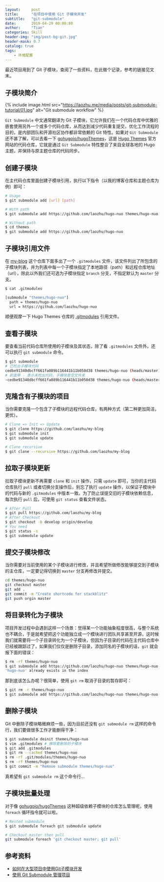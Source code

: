 ```yaml
---
layout:     post
title:      "在项目中使用 Git 子模块开发"
subtitle:   "git-submodule"
date:       2019-04-29 00:00:00
author:     "Tian"
categories: Skill
header-img: "img/post-bg-git.jpg"
header-mask: 0.7
catalog: true
tags:
    - 环境配置
---
```


最近项目用到了 Git 子模块，查阅了一些资料，在此做个记录，参考的链接见文末。

## 子模块简介

{% include image.html src="https://laozhu.me/media/posts/git-submodule-tutorial/01.jpg" alt="Git submodule workflow" %}

`Git Submodule` 中文通常翻译为 Git 子模块，它允许我们在一个代码仓库中优雅的嵌套使用另外一个或多个代码仓库，从而达到减少代码重复提交，优化工作流程的目的，是内部团队和开源社区协作都非常依赖的 Git 特性。如果对 `Git Submodule` 还不甚了解，可以去看一下 [gohugoio/hugoThemes](https://github.com/gohugoio/hugoThemes)，这是 [Hugo Themes](https://themes.gohugo.io/) 官方网站的代码仓库，它就是通过 `Git Submodule` 特性整合了来自全球各地的 Hugo 主题，并保持与原主题仓库的代码同步。

## 创建子模块

在主代码仓库里面创建子模块引用，执行以下指令（以我的博客仓库和主题仓库为例）即可：

```bash
# Usage
$ git submodule add [url] [path]

# With path
$ git submodule add https://github.com/laozhu/hugo-nuo themes/hugo-nuo

# Without path
$ cd themes
$ git submodule add https://github.com/laozhu/hugo-nuo
```

## 子模块引用文件

在 [my-blog](https://github.com/laozhu/my-blog) 这个仓库下面多出了一个 `.gitmodules` 文件，该文件列出了所包含的子模块列表，并为列表中每一个子模块指定了本地路径（path）和远程仓库地址（url），除此以外我们还可选为子模块指定 `branch` 分支，不指定默认为 `master` 分支。

```bash
$ cat .gitmodules

[submodule "themes/hugo-nuo"]
  path = themes/hugo-nuo
  url = https://github.com/laozhu/hugo-nuo
```

顺便观摩一下 Hugo Themes 仓库的 [.gitmodules](https://github.com/gohugoio/hugoThemes/blob/master/.gitmodules) 引用文件。

## 查看子模块

要查看当前代码仓库所使用的子模块及其状态，除了看 `.gitmodules` 文件外，还可以执行 `git submodule` 命令。

```bash
$ git submodule
# 已检出子模块代码
cedbe91340dbcff661fa089b116441b11b050d38 themes/hugo-nuo (heads/master)
# 前面带 - 表示未检出代码，子模块是空文件夹
-cedbe91340dbcff661fa089b116441b11b050d38 themes/hugo-nuo (heads/master)
```

## 克隆含有子模块的项目

当你需要克隆一个包含了子模块的远程代码仓库，有两种方式（第二种更加简洁，更优）。

```bash
# Clone => Init => Update
$ git clone https://github.com/laozhu/my-blog
$ git submodule init
$ git submodule update

# Clone recursive
$ git clone --recursive https://github.com/laozhu/my-blog
```

## 拉取子模块更新

拉取子模块更新不再需要 `clone` 和 `init` 操作，只需 `update` 即可，当你的主代码仓库执行 `pull` 或者切换分支操作后，别忘了执行 `update` 操作，以保证子模块中的代码与新的 `.gitmodules` 中版本一致。为了防止误提交旧的子模块依赖信息，每次执行 `pull` 后，可使用 `git status` 查看文件状态。

```bash
# After Pull
$ git pull https://github.com/laozhu/my-blog
# After Checkout
$ git checkout -b develop origin/develop
# You need
$ git status -s
$ git submodule update
```

## 提交子模块修改

当你需要对当前使用的某个子模块进行修改，并且希望所做修改能够提交到子模块的主仓库，一定要记得切换到 `master` 分支再修改并提交。

```bash
cd themes/hugo-nuo
git checkout master
git add .
git commit -m "Create shortcode for stackblitz"
git push orgin master
```

## 将目录转化为子模块

项目开发过程中会遇到这样一个场景：觉得某一个功能抽象程度很高，与整个系统也不耦合，于是就希望把这个功能独立成一个模块进行团队共享甚至开源，这时候我们就需要将一个子目录转化为一个子模块，但因为子目录的代码在主代码仓库中已经被跟踪过了，如果我们仅仅是删除子目录，添加同名的子模块的话，`git` 就会报下面的错误：

```bash
$ rm -rf themes/hugo-nuo
$ git submodule add https://github.com/laozhu/hugo-nuo themes/hugo-nuo
'hugo-nuo' already exists in the index
```

那到底该怎么办呢？很简单，使用 `git rm` 取消子目录的暂存即可：

```bash
$ git rm -r themes/hugo-nuo
$ git submodule add https://github.com/laozhu/hugo-nuo themes/hugo-nuo
```

## 删除子模块

Git 中删除子模块略微麻烦一些，因为目前还没有 `git submodule rm` 这样的命令行，我们要做很多工作才能删得干净：

```bash
$ git submodule deinit themes/hugo-nuo
$ vim .gitmodules # 移除要删除的子模块
$ git add .gitmodules
$ git rm --cached themes/hugo-nuo
$ rm -rf .git/modules/themes/hugo-nuo
$ rm -rf themes/hugo-nuo
$ git commit -m "Remove submodule themes/hugo-nuo"
```

真希望有 `git submodule rm` 这个命令行…

## 子模块批量处理

对于像 [gohugoio/hugoThemes](https://github.com/gohugoio/hugoThemes) 这种超级依赖子模块的仓库怎么管理呢，使用 `foreach` 循环指令就可以啦。

```bash
# Nested submodule
$ git submodule foreach git submodule update

# Checkout master then pull
git submodule foreach 'git checkout master; git pull'
```

## 参考资料

- [如何在大型项目中使用Git子模块开发](<https://juejin.im/post/5c1c5d305188256a272aa0ec>)
- [使用 Git Submodule 管理项目](<https://juejin.im/entry/59a0046b518825243d1f05be>)